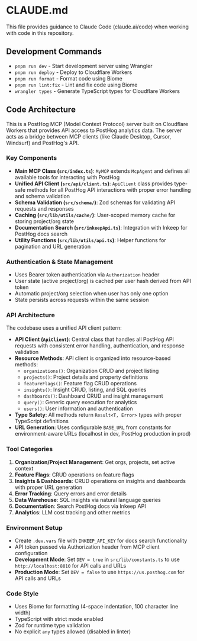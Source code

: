 # CLAUDE.md

This file provides guidance to Claude Code (claude.ai/code) when working with code in this repository.

## Development Commands

- `pnpm run dev` - Start development server using Wrangler
- `pnpm run deploy` - Deploy to Cloudflare Workers
- `pnpm run format` - Format code using Biome
- `pnpm run lint:fix` - Lint and fix code using Biome
- `wrangler types` - Generate TypeScript types for Cloudflare Workers

## Code Architecture

This is a PostHog MCP (Model Context Protocol) server built on Cloudflare Workers that provides API access to PostHog analytics data. The server acts as a bridge between MCP clients (like Claude Desktop, Cursor, Windsurf) and PostHog's API.

### Key Components

- **Main MCP Class (`src/index.ts`)**: `MyMCP` extends `McpAgent` and defines all available tools for interacting with PostHog
- **Unified API Client (`src/api/client.ts`)**: `ApiClient` class provides type-safe methods for all PostHog API interactions with proper error handling and schema validation
- **Schema Validation (`src/schema/`)**: Zod schemas for validating API requests and responses
- **Caching (`src/lib/utils/cache/`)**: User-scoped memory cache for storing project/org state
- **Documentation Search (`src/inkeepApi.ts`)**: Integration with Inkeep for PostHog docs search
- **Utility Functions (`src/lib/utils/api.ts`)**: Helper functions for pagination and URL generation

### Authentication & State Management

- Uses Bearer token authentication via `Authorization` header
- User state (active project/org) is cached per user hash derived from API token
- Automatic project/org selection when user has only one option
- State persists across requests within the same session

### API Architecture

The codebase uses a unified API client pattern:

- **API Client (`ApiClient`)**: Central class that handles all PostHog API requests with consistent error handling, authentication, and response validation
- **Resource Methods**: API client is organized into resource-based methods:
  - `organizations()`: Organization CRUD and project listing
  - `projects()`: Project details and property definitions
  - `featureFlags()`: Feature flag CRUD operations
  - `insights()`: Insight CRUD, listing, and SQL queries
  - `dashboards()`: Dashboard CRUD and insight management
  - `query()`: Generic query execution for analytics
  - `users()`: User information and authentication
- **Type Safety**: All methods return `Result<T, Error>` types with proper TypeScript definitions
- **URL Generation**: Uses configurable `BASE_URL` from constants for environment-aware URLs (localhost in dev, PostHog production in prod)

### Tool Categories

1. **Organization/Project Management**: Get orgs, projects, set active context
2. **Feature Flags**: CRUD operations on feature flags  
3. **Insights & Dashboards**: CRUD operations on insights and dashboards with proper URL generation
4. **Error Tracking**: Query errors and error details
5. **Data Warehouse**: SQL insights via natural language queries
6. **Documentation**: Search PostHog docs via Inkeep API
7. **Analytics**: LLM cost tracking and other metrics

### Environment Setup

- Create `.dev.vars` file with `INKEEP_API_KEY` for docs search functionality
- API token passed via Authorization header from MCP client configuration
- **Development Mode**: Set `DEV = true` in `src/lib/constants.ts` to use `http://localhost:8010` for API calls and URLs
- **Production Mode**: Set `DEV = false` to use `https://us.posthog.com` for API calls and URLs

### Code Style

- Uses Biome for formatting (4-space indentation, 100 character line width)
- TypeScript with strict mode enabled
- Zod for runtime type validation
- No explicit `any` types allowed (disabled in linter)